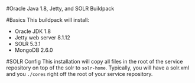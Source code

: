 #Oracle Java 1.8, Jetty, and SOLR Buildpack

#Basics
This buildpack will install:
* Oracle JDK 1.8
* Jetty web server 8.1.12
* SOLR 5.3.1
* MongoDB 2.6.0

#SOLR Config
This installation will copy all files in the root of the service repository
on top of the solr to `solr-home`. Typically, you will have a solr.xml and you
`./cores` right off the root of your service repository.
